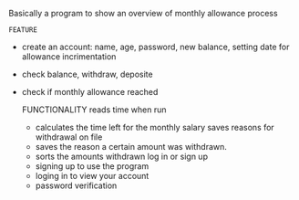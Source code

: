 Basically a program to show an overview of monthly allowance process

	FEATURE
- create an account: name, age, password, new balance, setting date for allowance incrimentation
- check balance, withdraw, deposite
- check if monthly allowance reached

	FUNCTIONALITY
reads time when run
	- calculates the time left for the monthly salary
saves reasons for withdrawal on file
	- saves the reason a certain amount was withdrawn.
	- sorts the amounts withdrawn
log in or sign up
	- signing up to use the program
	- loging in to view your account
	- password verification



